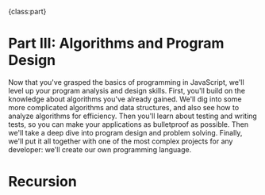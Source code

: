 {class:part}

# Part III: Algorithms and Program Design

Now that you've grasped the basics of programming in JavaScript, we'll level up your program analysis and design skills. First, you'll build on the knowledge about algorithms you've already gained. We'll dig into some more complicated algorithms and data structures, and also see how to analyze algorithms for efficiency. Then you'll learn about testing and writing tests, so you can make your applications as bulletproof as possible. Then we'll take a deep dive into program design and problem solving. Finally, we'll put it all together with one of the most complex projects for any developer: we'll create our own programming language.

# Recursion
